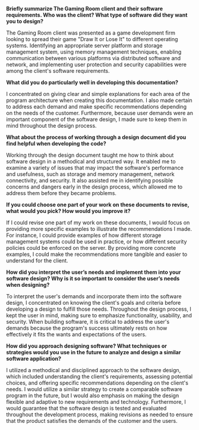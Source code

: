 **Briefly summarize The Gaming Room client and their software requirements. Who was the client? What type of software did they want you to design?**

The Gaming Room client was presented as a game development firm looking to spread their game "Draw It or Lose It" to different operating systems. Identifying an appropriate server platform and storage management system, using memory management techniques, enabling communication between various platforms via distributed software and network, and implementing user protection and security capabilities were among the client's software requirements.


**What did you do particularly well in developing this documentation?**

I concentrated on giving clear and simple explanations for each area of the program architecture when creating this documentation. I also made certain to address each demand and make specific recommendations depending on the needs of the customer. Furthermore, because user demands were an important component of the software design, I made sure to keep them in mind throughout the design process.

**What about the process of working through a design document did you find helpful when developing the code?**

Working through the design document taught me how to think about software design in a methodical and structured way. It enabled me to examine a variety of issues that may impact the software's performance and usefulness, such as storage and memory management, network connectivity, and security. It also assisted me in identifying possible concerns and dangers early in the design process, which allowed me to address them before they became problems.

**If you could choose one part of your work on these documents to revise, what would you pick? How would you improve it?**

If I could revise one part of my work on these documents, I would focus on providing more specific examples to illustrate the recommendations I made. For instance, I could provide examples of how different storage management systems could be used in practice, or how different security policies could be enforced on the server. By providing more concrete examples, I could make the recommendations more tangible and easier to understand for the client.

**How did you interpret the user’s needs and implement them into your software design? Why is it so important to consider the user’s needs when designing?**

To interpret the user's demands and incorporate them into the software design, I concentrated on knowing the client's goals and criteria before developing a design to fulfill those needs. Throughout the design process, I kept the user in mind, making sure to emphasize functionality, usability, and security. When building software, it is critical to address the user's demands because the program's success ultimately rests on how effectively it fits the wants and expectations of the users.

**How did you approach designing software? What techniques or strategies would you use in the future to analyze and design a similar software application?**

I utilized a methodical and disciplined approach to the software design, which included understanding the client's requirements, assessing potential choices, and offering specific recommendations depending on the client's needs. I would utilize a similar strategy to create a comparable software program in the future, but I would also emphasis on making the design flexible and adaptive to new requirements and technology. Furthermore, I would guarantee that the software design is tested and evaluated throughout the development process, making revisions as needed to ensure that the product satisfies the demands of the customer and the users.
